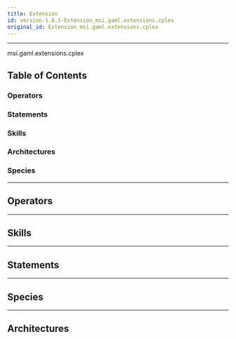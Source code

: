 ```yaml
---
title: Extension
id: version-1.8.1-Extension_msi.gaml.extensions.cplex
original_id: Extension_msi.gaml.extensions.cplex
---
```



----

 msi.gaml.extensions.cplex

## Table of Contents
### Operators


### Statements


### Skills


### Architectures



### Species



----

## Operators
	

----

## Skills
	

----

## Statements
		
	
----

## Species
	
	
----

## Architectures 
	